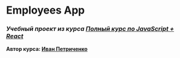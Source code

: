 # Employees App
### ***Учебный проект из курса [Полный курс по JavaScript + React](https://www.udemy.com/course/javascript_full/)***  
**Автор курса: [Иван Петриченко](https://www.udemy.com/user/yan-kovalenko-2/)**
